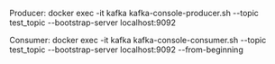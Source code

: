 Producer:
docker exec -it kafka kafka-console-producer.sh --topic test_topic --bootstrap-server localhost:9092

Consumer:
docker exec -it kafka kafka-console-consumer.sh --topic test_topic --bootstrap-server localhost:9092 --from-beginning
